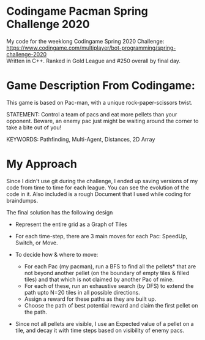 # Codingame Pacman Spring Challenge 2020
My code for the weeklong Codingame Spring 2020 Challenge: https://www.codingame.com/multiplayer/bot-programming/spring-challenge-2020   
Written in C++. Ranked in Gold League and #250 overall by final day.

# Game Description From Codingame:
This game is based on Pac-man, with a unique rock-paper-scissors twist.

STATEMENT:
Control a team of pacs and eat more pellets than your opponent. Beware, an enemy pac just might be waiting around the corner to take a bite out of you!

KEYWORDS:
Pathfinding, Multi-Agent, Distances, 2D Array

# My Approach
Since I didn't use git during the challenge, I ended up saving versions of my code from time to time for each league. You can see the evolution of the code in it.
Also included is a rough Document that I used while coding for braindumps.

The final solution has the following design

* Represent the entire grid as a Graph of Tiles
* For each time-step, there are 3 main moves for each Pac: SpeedUp, Switch, or Move.
* To decide how & where to move:
  * For each Pac (my pacman), run a BFS to find all the pellets* that are not beyond another pellet (on the boundary of empty tiles & filled tiles) and that which is not claimed by another Pac of mine.
  * For each of these, run an exhaustive search (by DFS) to extend the path upto N=20 tiles in all possible directions.
  * Assign a reward for these paths as they are built up.
  * Choose the path of best potential reward and claim the first pellet on the path.
  
* Since not all pellets are visible, I use an Expected value of a pellet on a tile, and decay it with time steps based on visibility of enemy pacs.



